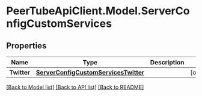 # PeerTubeApiClient.Model.ServerConfigCustomServices

## Properties

Name | Type | Description | Notes
------------ | ------------- | ------------- | -------------
**Twitter** | [**ServerConfigCustomServicesTwitter**](ServerConfigCustomServicesTwitter.md) |  | [optional] 

[[Back to Model list]](../README.md#documentation-for-models) [[Back to API list]](../README.md#documentation-for-api-endpoints) [[Back to README]](../README.md)

